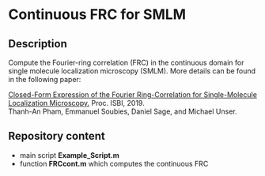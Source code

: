 # Continuous FRC for SMLM

## Description

Compute the Fourier-ring correlation (FRC) in the continuous domain for single molecule localization microscopy (SMLM).  More details can be found in the following paper:

<a href="https://hal.archives-ouvertes.fr/hal-02048083" target="_blank">Closed-Form Expression of the Fourier Ring-Correlation for Single-Molecule Localization Microscopy.</a>
Proc. ISBI, 2019.<br/> 
Thanh-An Pham, Emmanuel Soubies, Daniel Sage, and Michael Unser.

## Repository content
* main script **Example_Script.m** 
* function **FRCcont.m** which computes the continuous FRC
